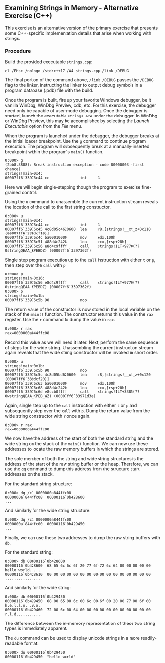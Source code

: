 ## Examining Strings in Memory - Alternative Exercise (C++)

This exercise is an alternative version of the primary exercise that presents some C++-specific implementation details that arise when working with strings.

### Procedure

Build the provided executable `strings.cpp`:

```
cl /EHsc /nologo /std:c++17 /W4 strings.cpp /link /DEBUG
```

The final portion of the command above, `/link /DEBUG` passes the `/DEBUG` flag to the linker, instructing the linker to output debug symbols in a program database (.pdb) file with the build.

Once the program is built, fire up your favorite Windows debugger, be it vanilla WinDbg, WinDbg Preview, cdb, etc. For this exercise, the debugger need only be capable of user-mode debugging. Once the debugger is started, launch the executable `strings.exe` under the debugger. In WinDbg or WinDbg Preview, this may be accomplished by selecting the _Launch Executable_ option from the _File_ menu. 

When the program is launched under the debugger, the debugger breaks at the initial loader breakpoint. Use the `g` command to continue program execution. The program will subsequently break at a manually-inserted breakpoint within the program's `main()` function.

```
0:000> g
(2bb8.3888): Break instruction exception - code 80000003 (first chance)
strings!main+0x4:
00007ff6`33976c44 cc              int     3
```

Here we will begin single-stepping though the program to exercise fine-grained control. 

Using the `u` command to unassemble the current instruction stream reveals the location of the call to the first string constructor.

```
0:000> u
strings!main+0x4:
00007ff6`33976c44 cc              int     3
00007ff6`33976c45 4c8d05c4620600  lea     r8,[strings!__xt_z+0x110 (00007ff6`339dcf10)]
00007ff6`33976c4c ba00010000      mov     edx,100h
00007ff6`33976c51 488d4c2428      lea     rcx,[rsp+28h]
00007ff6`33976c56 e8d4c9ffff      call    strings!ILT+9770(??0stringQEAA_KPEBDZ) (00007ff6`3397362f)
```

Single step program execution up to the `call` instruction with either `t` or `p`, then step over the `call` with `p`.

```
0:000> p
strings!main+0x16:
00007ff6`33976c56 e8d4c9ffff      call    strings!ILT+9770(??0stringQEAA_KPEBDZ) (00007ff6`3397362f)
0:000> p
strings!main+0x1b:
00007ff6`33976c5b 90              nop
```

The return value of the constructor is now stored in the local variable on the stack of the `main()` function. The constructor returns this value in the `rax` register. Use the `r` command to dump the value in `rax`.

```
0:000> r rax
rax=0000000a844ffc08
```

Record this value as we will need it later. Next, perform the same sequence of steps for the wide string. Unassembling the current instruction stream again reveals that the wide string constructor will be invoked in short order.

```
0:000> u
strings!main+0x1b:
00007ff6`33976c5b 90              nop
00007ff6`33976c5c 4c8d05bd620600  lea     r8,[strings!__xt_z+0x120 (00007ff6`339dcf20)]
00007ff6`33976c63 ba00010000      mov     edx,100h
00007ff6`33976c68 488d4c2420      lea     rcx,[rsp+20h]
00007ff6`33976c6d e8ccb0ffff      call    strings!ILT+3385(??0wstringQEAA_KPEB_WZ) (00007ff6`33971d3e)
```

Again, single step up to the `call` instruction with either `t` or `p` and subsequently step over the `call` with `p`. Dump the return value from the wide string constructor with `r` once again.

```
0:000> r rax
rax=0000000a844ffc00
```

We now have the address of the start of both the standard string and the wide string on the stack of the `main()` function. We can now use these addresses to locate the raw memory buffers in which the strings are stored. 

The sole member of both the string and wide string structures is the address of the start of the raw string buffer on the heap. Therefore, we can use the `dq` command to dump this address from the structure start addresses on the stack.

For the standard string structure:

```
0:000> dq /c1 0000000a844ffc08
0000000a`844ffc08  00000116`0b428600
...
```

And similarly for the wide string structure:

```
0:000> dq /c1 0000000a844ffc00
0000000a`844ffc00  00000116`0b429450
...
```

Finally, we can use these two addresses to dump the raw string buffers with `db`.

For the standard string:

```
0:000> db 00000116`0b428600
00000116`0b428600  68 65 6c 6c 6f 20 77 6f-72 6c 64 00 00 00 00 00  hello world.....
00000116`0b428610  00 00 00 00 00 00 00 00-00 00 00 00 00 00 00 00  ................
```

And similarly for the wide string:

```
0:000> db 00000116`0b429450
00000116`0b429450  68 00 65 00 6c 00 6c 00-6f 00 20 00 77 00 6f 00  h.e.l.l.o. .w.o.
00000116`0b429460  72 00 6c 00 64 00 00 00-00 00 00 00 00 00 00 00  r.l.d...........
```

The difference between the in-memory representation of these two string types is immediately apparent.

The `du` command can be used to display unicode strings in a more readily-readable format:

```
0:000> du 00000116`0b429450
00000116`0b429450  "hello world"
```